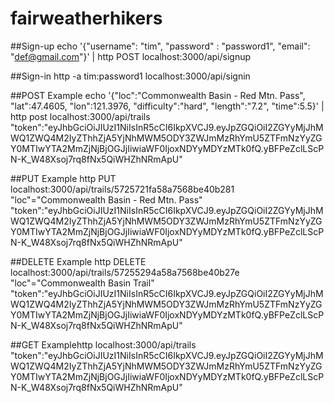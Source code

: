 # fairweatherhikers

##Sign-up
echo '{"username": "tim", "password" : "password1", "email": "def@gmail.com"}' | http POST localhost:3000/api/signup

##Sign-in
http -a tim:password1 localhost:3000/api/signin

##POST Example
echo '{"loc":"Commonwealth Basin - Red Mtn. Pass", "lat":47.4605, "lon":121.3976, "difficulty":"hard", "length":"7.2", "time":5.5}' | http post localhost:3000/api/trails "token":"eyJhbGciOiJIUzI1NiIsInR5cCI6IkpXVCJ9.eyJpZGQiOiI2ZGYyMjJhMWQ1ZWQ4M2IyZThhZjA5YjNhMWM5ODY3ZWJmMzRhYmU5ZTFmNzYyZGY0MTIwYTA2MmZjNjBjOGJjIiwiaWF0IjoxNDYyMDYzMTk0fQ.yBFPeZclLScPN-K_W48Xsoj7rq8fNx5QiWHZhNRmApU"

##PUT Example
http PUT localhost:3000/api/trails/5725721fa58a7568be40b281 "loc"="Commonwealth Basin - Red Mtn. Pass" "token":"eyJhbGciOiJIUzI1NiIsInR5cCI6IkpXVCJ9.eyJpZGQiOiI2ZGYyMjJhMWQ1ZWQ4M2IyZThhZjA5YjNhMWM5ODY3ZWJmMzRhYmU5ZTFmNzYyZGY0MTIwYTA2MmZjNjBjOGJjIiwiaWF0IjoxNDYyMDYzMTk0fQ.yBFPeZclLScPN-K_W48Xsoj7rq8fNx5QiWHZhNRmApU"

##DELETE Example
http DELETE localhost:3000/api/trails/57255294a58a7568be40b27e "loc"="Commonwealth Basin Trail" "token":"eyJhbGciOiJIUzI1NiIsInR5cCI6IkpXVCJ9.eyJpZGQiOiI2ZGYyMjJhMWQ1ZWQ4M2IyZThhZjA5YjNhMWM5ODY3ZWJmMzRhYmU5ZTFmNzYyZGY0MTIwYTA2MmZjNjBjOGJjIiwiaWF0IjoxNDYyMDYzMTk0fQ.yBFPeZclLScPN-K_W48Xsoj7rq8fNx5QiWHZhNRmApU"

##GET Examplehttp localhost:3000/api/trails "token":"eyJhbGciOiJIUzI1NiIsInR5cCI6IkpXVCJ9.eyJpZGQiOiI2ZGYyMjJhMWQ1ZWQ4M2IyZThhZjA5YjNhMWM5ODY3ZWJmMzRhYmU5ZTFmNzYyZGY0MTIwYTA2MmZjNjBjOGJjIiwiaWF0IjoxNDYyMDYzMTk0fQ.yBFPeZclLScPN-K_W48Xsoj7rq8fNx5QiWHZhNRmApU"
